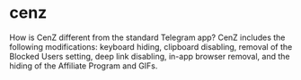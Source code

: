 # cenz
How is CenZ different from the standard Telegram app? CenZ includes the following modifications: keyboard hiding, clipboard disabling, removal of the Blocked Users setting, deep link disabling, in-app browser removal, and the hiding of the Affiliate Program and GIFs.

